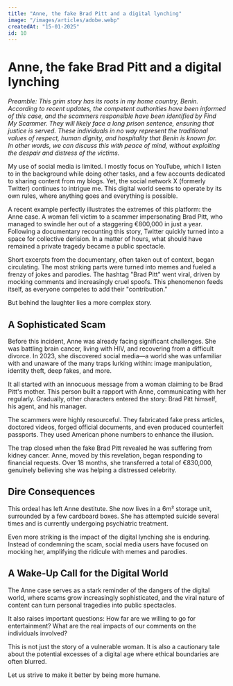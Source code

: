 ```yaml
---
title: "Anne, the fake Brad Pitt and a digital lynching"
image: "/images/articles/adobe.webp"
createdAt: "15-01-2025"
id: 10
---
```


# Anne, the fake Brad Pitt and a digital lynching

_Preamble: This grim story has its roots in my home country, Benin. According to recent updates, the competent authorities have been informed of this case, and the scammers responsible have been identified by Find My Scammer. They will likely face a long prison sentence, ensuring that justice is served. These individuals in no way represent the traditional values of respect, human dignity, and hospitality that Benin is known for._  
_In other words, we can discuss this with peace of mind, without exploiting the despair and distress of the victims._

My use of social media is limited. I mostly focus on YouTube, which I listen to in the background while doing other tasks, and a few accounts dedicated to sharing content from my blogs. Yet, the social network X (formerly Twitter) continues to intrigue me. This digital world seems to operate by its own rules, where anything goes and everything is possible.

A recent example perfectly illustrates the extremes of this platform: the Anne case. A woman fell victim to a scammer impersonating Brad Pitt, who managed to swindle her out of a staggering €800,000 in just a year. Following a documentary recounting this story, Twitter quickly turned into a space for collective derision. In a matter of hours, what should have remained a private tragedy became a public spectacle.

Short excerpts from the documentary, often taken out of context, began circulating. The most striking parts were turned into memes and fueled a frenzy of jokes and parodies. The hashtag "Brad Pitt" went viral, driven by mocking comments and increasingly cruel spoofs. This phenomenon feeds itself, as everyone competes to add their "contribution."

But behind the laughter lies a more complex story.

## A Sophisticated Scam

Before this incident, Anne was already facing significant challenges. She was battling brain cancer, living with HIV, and recovering from a difficult divorce. In 2023, she discovered social media—a world she was unfamiliar with and unaware of the many traps lurking within: image manipulation, identity theft, deep fakes, and more.

It all started with an innocuous message from a woman claiming to be Brad Pitt's mother. This person built a rapport with Anne, communicating with her regularly. Gradually, other characters entered the story: Brad Pitt himself, his agent, and his manager.

The scammers were highly resourceful. They fabricated fake press articles, doctored videos, forged official documents, and even produced counterfeit passports. They used American phone numbers to enhance the illusion.

The trap closed when the fake Brad Pitt revealed he was suffering from kidney cancer. Anne, moved by this revelation, began responding to financial requests. Over 18 months, she transferred a total of €830,000, genuinely believing she was helping a distressed celebrity.

## Dire Consequences

This ordeal has left Anne destitute. She now lives in a 6m² storage unit, surrounded by a few cardboard boxes. She has attempted suicide several times and is currently undergoing psychiatric treatment.

Even more striking is the impact of the digital lynching she is enduring. Instead of condemning the scam, social media users have focused on mocking her, amplifying the ridicule with memes and parodies.

## A Wake-Up Call for the Digital World

The Anne case serves as a stark reminder of the dangers of the digital world, where scams grow increasingly sophisticated, and the viral nature of content can turn personal tragedies into public spectacles.

It also raises important questions: How far are we willing to go for entertainment? What are the real impacts of our comments on the individuals involved?

This is not just the story of a vulnerable woman. It is also a cautionary tale about the potential excesses of a digital age where ethical boundaries are often blurred.

Let us strive to make it better by being more humane.

```

```
